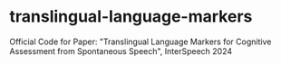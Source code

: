 # translingual-language-markers
Official Code for Paper: "Translingual Language Markers for Cognitive Assessment from Spontaneous Speech", InterSpeech 2024
